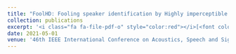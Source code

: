 ```yaml
---
title: "FoolHD: Fooling speaker identification by Highly imperceptible adversarial Disturbances"
collection: publications
excerpt: '<i class="fa fa-file-pdf-o" style="color:red"></i>[<font color="red">Paper</font>](https://arxiv.org/pdf/2011.08483.pdf) <i class="fa fa-github" style="color:green"></i>[<font color="green">Code</font>](https://fsepteixeira.github.io/FoolHD/)'
date: 2021-05-01
venue: '46th IEEE International Conference on Acoustics, Speech and Signal Processing <b> (ICASSP)</b>'
---
```

